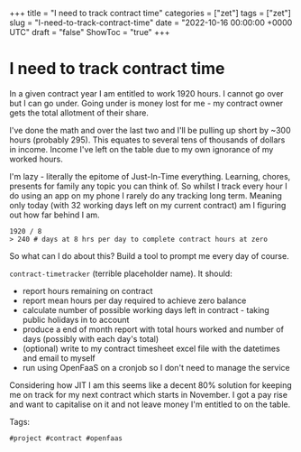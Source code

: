 +++
title = "I need to track contract time"
categories = ["zet"]
tags = ["zet"]
slug = "I-need-to-track-contract-time"
date = "2022-10-16 00:00:00 +0000 UTC"
draft = "false"
ShowToc = "true"
+++

# I need to track contract time

In a given contract year I am entitled to work 1920 hours. I cannot go over but
I can go under. Going under is money lost for me - my contract owner gets the
total allotment of their share.

I've done the math and over the last two and I'll be pulling up short
by ~300 hours (probably 295). This equates to several tens of thousands 
of dollars in income. Income I've left on the table due to my own ignorance
of my worked hours.

I'm lazy - literally the epitome of Just-In-Time everything. Learning, 
chores, presents for family any topic you can think of. So whilst I 
track every hour I do using an app on my phone I rarely do any tracking
long term. Meaning only today (with 32 working days left on my current contract)
am I figuring out how far behind I am.

```shell
1920 / 8
> 240 # days at 8 hrs per day to complete contract hours at zero
```

So what can I do about this? Build a tool to prompt me every day of course.

`contract-timetracker` (terrible placeholder name). It should:

- report hours remaining on contract
- report mean hours per day required to achieve zero balance
- calculate number of possible working days left in contract - taking public holidays in to account
- produce a end of month report with total hours worked and number of days (possibly with each day's
  total)
- (optional) write to my contract timesheet excel file with the datetimes and email to myself
- run using OpenFaaS on a cronjob so I don't need to manage the service

Considering how JIT I am this seems like a decent 80% solution for keeping me on track for my 
next contract which starts in November. I got a pay rise and want to capitalise on it and not 
leave money I'm entitled to on the table.

Tags:

    #project #contract #openfaas
